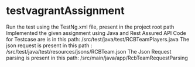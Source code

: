 # testvagrantAssignment
Run the test using the TestNg.xml file, present in the project root path
Implemented the given assignment using Java and Rest Assured API
Code for Testcase are is in this path: /src/test/java/test/RCBTeamPlayers.java
The json request is present in this path :  /src/test/java/test/resources/jsons/RCBTeam.json
The Json Request parsing is present in this path: /src/main/java/app/RcbTeamRequestParsing
